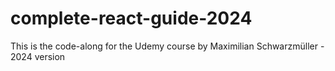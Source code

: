 # complete-react-guide-2024
This is the code-along for the Udemy course by Maximilian Schwarzmüller - 2024 version 
